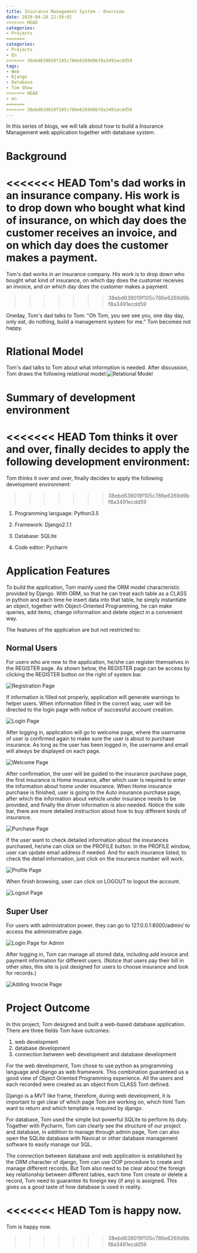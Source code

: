 ```yaml
---
title: Insurance Management System - Overview
date: 2020-04-28 22:59:02
<<<<<<< HEAD
categories: 
- Projects
=======
categories:
- Projects
- En
>>>>>>> 38ebd639019f105c786e6269d9bf8a3491ecdd59
tags:
- Web
- Django
- Database
- Tom Show
<<<<<<< HEAD
- en
=======
>>>>>>> 38ebd639019f105c786e6269d9bf8a3491ecdd59
---
```


In this series of blogs, we will talk about how to build a Insurance Management web application together with database system.

# Background

<<<<<<< HEAD
Tom's dad works in an insurance company. His work is to drop down who bought what kind of insurance, on which day does the customer receives an invoice, and on which day does the customer makes a payment. 
=======
Tom's dad works in an insurance company. His work is to drop down who bought what kind of insurance, on which day does the customer receives an invoice, and on which day does the customer makes a payment.
>>>>>>> 38ebd639019f105c786e6269d9bf8a3491ecdd59

<!--more-->

Oneday, Tom's dad talks to Tom: "Oh Tom, you see see you, one day day, only eat, do nothing, build a management system for me." Tom becomes not happy.

# Rlational Model

Tom's dad talks to Tom about what information is needed. After discussion, Tom draws the following relational model:![Relational Model](https://raw.githubusercontent.com/JYBian/BlogPic/master/截屏2020-04-09下午8.28.00.png)

# Summary of development environment

<<<<<<< HEAD
Tom thinks it over and over, finally decides to apply the following development environment: 
=======
Tom thinks it over and over, finally decides to apply the following development environment:
>>>>>>> 38ebd639019f105c786e6269d9bf8a3491ecdd59

1. Programming language: Python3.5

2. Framework: Django2.1.1

3. Database: SQLite

4. Code editor: Pycharm

# Application Features

To build the application, Tom mainly used the ORM model characteristic provided by Django. With ORM, so that he can treat each table as a CLASS in python and each time he insert data into that table, he simply instantiate an object, together with Object-Oriented Programming, he can make queries, add items, change information and delete object in a convenient way.

The features of the application are but not restricted to:

## Normal Users

For users who are new to the application, he/she can register themselves in the REGISTER page. As shown below, the REGISTER page can be access by clicking the REGISTER button on the right of system bar.

![Registration Page](https://github.com/JYBian/BlogPic/raw/master/%E6%88%AA%E5%B1%8F2020-04-28%E4%B8%8B%E5%8D%888.08.13.png)

If information is filled not properly, application will generate warnings to helper users. When information filled in the correct way, user will be directed to the login page with notice of successful account creation.

![Login Page](https://github.com/JYBian/BlogPic/raw/master/%E6%88%AA%E5%B1%8F2020-04-28%E4%B8%8B%E5%8D%888.08.13.png)

After logging in, application will go to welcome page, where the username of user is confirmed again to make sure the user is about to purchase insurance. As long as the user has been logged in, the username and email will always be displayed on each page.

![Welcome Page](https://github.com/JYBian/BlogPic/raw/master/%E6%88%AA%E5%B1%8F2020-04-28%E4%B8%8B%E5%8D%888.19.43.png)

After confirmation, the user will be guided to the insurance purchase page, the first insurance is Home insurance, after which user is required to enter the information about home under insurance. When Home insurance purchase is finished, user is going to the Auto insurance purchase page, after which the information about vehicle under insurance needs to be provided, and finally the driver information is also needed. Notice the side bar, there are more detailed instruction about how to buy different kinds of insurance.

![Purchase Page](https://github.com/JYBian/BlogPic/raw/master/%E6%88%AA%E5%B1%8F2020-04-28%E4%B8%8B%E5%8D%889.23.05.png)

If the user want to check detailed information about the insurances purchased, he/she can click on the PROFILE button. In the PROFILE window, user can update email address if needed. And for each insurance listed, to check the detail information, just click on the insurance number will work.

![Profile Page](https://github.com/JYBian/BlogPic/raw/master/%E6%88%AA%E5%B1%8F2020-04-28%E4%B8%8B%E5%8D%889.29.35.png)

When finish browsing, user can click on LOGOUT to logout the account.

![Logout Page](https://github.com/JYBian/BlogPic/raw/master/%E6%88%AA%E5%B1%8F2020-04-28%E4%B8%8B%E5%8D%889.32.17.png)

## Super User

For users with administration power, they can go to 127.0.0.1:8000/admin/ to access the administrative page.

![Login Page for Admin](https://github.com/JYBian/BlogPic/raw/master/%E6%88%AA%E5%B1%8F2020-04-28%E4%B8%8B%E5%8D%889.44.37.png)

After logging in, Tom can manage all stored data, including add invoice and payment information for different users. (Notice that users pay their bill in other sites, this site is just designed for users to choose insurance and look for records.)

![Adding Invocie Page](https://github.com/JYBian/BlogPic/raw/master/%E6%88%AA%E5%B1%8F2020-04-28%E4%B8%8B%E5%8D%889.47.26.png)

# Project Outcome

In this project, Tom designed and built a web-based database application. There are three fields Tom have outcomes:

1. web development
2. database development
3. connection between web development and database development

For the web development, Tom chose to use python as programming language and django as web framework. This combination guaranteed us a good view of Object Oriented Programming experience. All the users and each recorded were created as an object from CLASS Tom defined.

Django is a MVT like frame, therefore, during web development, it is important to get clear of which page Tom are working on, which html Tom want to return and which template is required by django.

For database, Tom used the simple but powerful SQLite to perform its duty. Together with Pycharm, Tom can clearly see the structure of our project and database, in addition to manage through admin page, Tom can also open the SQLite database with Navicat or other database management software to easily manage our SQL.

The connection between database and web application is established by the ORM character of django, Tom can use OOP procedure to create and manage different records. But Tom also need to be clear about the foreign key relationship between different tables, each time Tom create or delete a record, Tom need to guarantee its foreign key (if any) is assigned. This gives us a good taste of how database is used in reality.

<<<<<<< HEAD
Tom is happy now.
=======
Tom is happy now.
>>>>>>> 38ebd639019f105c786e6269d9bf8a3491ecdd59
